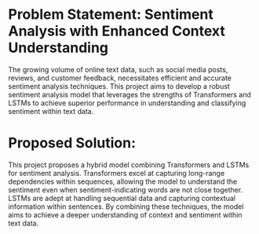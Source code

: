 
# Problem Statement: Sentiment Analysis with Enhanced Context Understanding
The growing volume of online text data, such as social media posts, reviews, and customer feedback, necessitates efficient and accurate sentiment analysis techniques. This project aims to develop a robust sentiment analysis model that leverages the strengths of Transformers and LSTMs to achieve superior performance in understanding and classifying sentiment within text data.
# Proposed Solution:
This project proposes a hybrid model combining Transformers and LSTMs for sentiment analysis.
Transformers excel at capturing long-range dependencies within sequences, allowing the model to understand the sentiment even when sentiment-indicating words are not close together.
LSTMs are adept at handling sequential data and capturing contextual information within sentences.
By combining these techniques, the model aims to achieve a deeper understanding of context and sentiment within text data.

